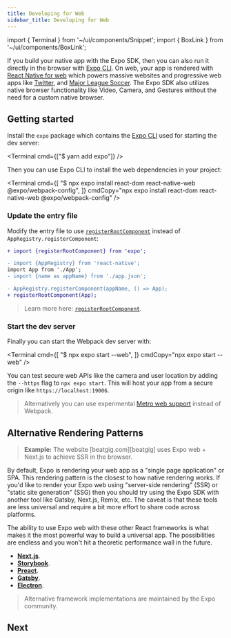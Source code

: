 ```yaml
---
title: Developing for Web
sidebar_title: Developing for Web
---
```


import { Terminal } from '~/ui/components/Snippet';
import { BoxLink } from '~/ui/components/BoxLink';

If you build your native app with the Expo SDK, then you can also run it directly in the browser with [Expo CLI](/workflow/expo-cli#develop). On web, your app is rendered with [React Native for web](https://github.com/necolas/react-native-web) which powers massive websites and progressive web apps like [Twitter](https://mobile.twitter.com/), and [Major League Soccer](https://matchcenter.mlssoccer.com/). The Expo SDK also utilizes native browser functionality like Video, Camera, and Gestures without the need for a custom native browser.

## Getting started

Install the `expo` package which contains the [Expo CLI](/workflow/expo-cli.md) used for starting the dev server:

<Terminal cmd={["$ yarn add expo"]} />

Then you can use Expo CLI to install the web dependencies in your project:

<Terminal cmd={[
"$ npx expo install react-dom react-native-web @expo/webpack-config",
]} cmdCopy="npx expo install react-dom react-native-web @expo/webpack-config" />

### Update the entry file

Modify the entry file to use [`registerRootComponent`](/versions/latest/sdk/register-root-component) instead of `AppRegistry.registerComponent`:

```diff
+ import {registerRootComponent} from 'expo';

- import {AppRegistry} from 'react-native';
import App from './App';
- import {name as appName} from './app.json';

- AppRegistry.registerComponent(appName, () => App);
+ registerRootComponent(App);
```

> Learn more here: [`registerRootComponent`](/versions/latest/sdk/register-root-component#registerrootcomponentcomponent).

### Start the dev server

Finally you can start the Webpack dev server with:

<Terminal cmd={[
"$ npx expo start --web",
]} cmdCopy="npx expo start --web" />

You can test secure web APIs like the camera and user location by adding the `--https` flag to `npx expo start`. This will host your app from a secure origin like `https://localhost:19006`.

> Alternatively you can use experimental [Metro web support](/guides/customizing-metro#web-support) instead of Webpack.

## Alternative Rendering Patterns

> **Example:** The website [beatgig.com][beatgig] uses Expo web + Next.js to achieve SSR in the browser.

By default, Expo is rendering your web app as a "single page application" or SPA. This rendering pattern is the closest to how native rendering works. If you'd like to render your Expo web using "server-side rendering" (SSR) or "static site generation" (SSG) then you should try using the Expo SDK with another tool like Gatsby, Next.js, Remix, etc. The caveat is that these tools are less universal and require a bit more effort to share code across platforms.

The ability to use Expo web with these other React frameworks is what makes it the most powerful way to build a universal app. The possibilities are endless and you won't hit a theoretic performance wall in the future.

- [**Next.js**](/guides/using-nextjs).
- [**Storybook**](https://github.com/expo/examples/tree/master/with-storybook).
- [**Preact**](https://github.com/expo/examples/tree/master/with-preact).
- [**Gatsby**](https://github.com/expo/examples/tree/master/with-gatsby).
- [**Electron**](https://github.com/expo/examples/tree/master/with-electron).

> Alternative framework implementations are maintained by the Expo community.

## Next

<BoxLink title="Publishing websites" description="Export your website and upload to any web host." href="/distribution/publishing-websites" />
<BoxLink title="Progressive web app" description="Learn how to make your website run offline." href="/guides/progressive-web-apps" />
<!-- TODO: Use a better guide -->
<BoxLink title="Responsive design" description="Make your website work across different screens." href="https://blog.expo.dev/media-queries-with-react-native-for-ios-android-and-web-e0b73ed5777b" />
